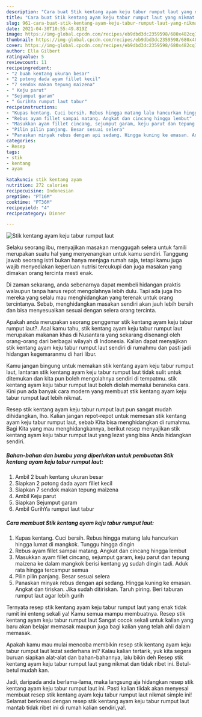 ```yaml
---
description: "Cara buat Stik kentang ayam keju tabur rumput laut yang nikmat dan Mudah Dibuat"
title: "Cara buat Stik kentang ayam keju tabur rumput laut yang nikmat dan Mudah Dibuat"
slug: 961-cara-buat-stik-kentang-ayam-keju-tabur-rumput-laut-yang-nikmat-dan-mudah-dibuat
date: 2021-04-30T10:55:49.819Z
image: https://img-global.cpcdn.com/recipes/eb9dbd3dc2359598/680x482cq70/stik-kentang-ayam-keju-tabur-rumput-laut-foto-resep-utama.jpg
thumbnail: https://img-global.cpcdn.com/recipes/eb9dbd3dc2359598/680x482cq70/stik-kentang-ayam-keju-tabur-rumput-laut-foto-resep-utama.jpg
cover: https://img-global.cpcdn.com/recipes/eb9dbd3dc2359598/680x482cq70/stik-kentang-ayam-keju-tabur-rumput-laut-foto-resep-utama.jpg
author: Ella Gilbert
ratingvalue: 5
reviewcount: 11
recipeingredient:
- "2 buah kentang ukuran besar"
- "2 potong dada ayam fillet kecil"
- "7 sendok makan tepung maizena"
- " Keju parut"
- "Sejumput garam"
- " GurihYa rumput laut tabur"
recipeinstructions:
- "Kupas kentang. Cuci bersih. Rebus hingga matang lalu hancurkan hingga lumat di mangkok. Tunggu hingga dingin"
- "Rebus ayam fillet sampai matang. Angkat dan cincang hingga lembut"
- "Masukkan ayam fillet cincang, sejumput garam, keju parut dan tepung maizena ke dalam mangkok berisi kentang yg sudah dingin tadi. Aduk rata hingga tercampur semua"
- "Pilin pilin panjang. Besar sesuai selera"
- "Panaskan minyak rebus dengan api sedang. Hingga kuning ke emasan. Angkat dan tiriskan. Jika sudah ditiriskan. Taruh piring. Beri taburan rumput laut agar lebih gurih"
categories:
- Resep
tags:
- stik
- kentang
- ayam

katakunci: stik kentang ayam 
nutrition: 272 calories
recipecuisine: Indonesian
preptime: "PT16M"
cooktime: "PT36M"
recipeyield: "4"
recipecategory: Dinner

---
```



![Stik kentang ayam keju tabur rumput laut](https://img-global.cpcdn.com/recipes/eb9dbd3dc2359598/680x482cq70/stik-kentang-ayam-keju-tabur-rumput-laut-foto-resep-utama.jpg)

Selaku seorang ibu, menyajikan masakan menggugah selera untuk famili merupakan suatu hal yang menyenangkan untuk kamu sendiri. Tanggung jawab seorang istri bukan hanya menjaga rumah saja, tetapi kamu juga wajib menyediakan keperluan nutrisi tercukupi dan juga masakan yang dimakan orang tercinta mesti enak.

Di zaman  sekarang, anda sebenarnya dapat membeli hidangan praktis walaupun tanpa harus repot mengolahnya lebih dulu. Tapi ada juga lho mereka yang selalu mau menghidangkan yang terenak untuk orang tercintanya. Sebab, menghidangkan masakan sendiri akan jauh lebih bersih dan bisa menyesuaikan sesuai dengan selera orang tercinta. 



Apakah anda merupakan seorang penggemar stik kentang ayam keju tabur rumput laut?. Asal kamu tahu, stik kentang ayam keju tabur rumput laut merupakan makanan khas di Nusantara yang sekarang disenangi oleh orang-orang dari berbagai wilayah di Indonesia. Kalian dapat menyajikan stik kentang ayam keju tabur rumput laut sendiri di rumahmu dan pasti jadi hidangan kegemaranmu di hari libur.

Kamu jangan bingung untuk memakan stik kentang ayam keju tabur rumput laut, lantaran stik kentang ayam keju tabur rumput laut tidak sulit untuk ditemukan dan kita pun boleh mengolahnya sendiri di tempatmu. stik kentang ayam keju tabur rumput laut boleh diolah memalui beraneka cara. Kini pun ada banyak cara modern yang membuat stik kentang ayam keju tabur rumput laut lebih nikmat.

Resep stik kentang ayam keju tabur rumput laut pun sangat mudah dihidangkan, lho. Kalian jangan repot-repot untuk memesan stik kentang ayam keju tabur rumput laut, sebab Kita bisa menghidangkan di rumahmu. Bagi Kita yang mau menghidangkannya, berikut resep menyajikan stik kentang ayam keju tabur rumput laut yang lezat yang bisa Anda hidangkan sendiri.

<!--inarticleads1-->

##### Bahan-bahan dan bumbu yang diperlukan untuk pembuatan Stik kentang ayam keju tabur rumput laut:

1. Ambil 2 buah kentang ukuran besar
1. Siapkan 2 potong dada ayam fillet kecil
1. Siapkan 7 sendok makan tepung maizena
1. Ambil  Keju parut
1. Siapkan Sejumput garam
1. Ambil  GurihYa rumput laut tabur




<!--inarticleads2-->

##### Cara membuat Stik kentang ayam keju tabur rumput laut:

1. Kupas kentang. Cuci bersih. Rebus hingga matang lalu hancurkan hingga lumat di mangkok. Tunggu hingga dingin
1. Rebus ayam fillet sampai matang. Angkat dan cincang hingga lembut
1. Masukkan ayam fillet cincang, sejumput garam, keju parut dan tepung maizena ke dalam mangkok berisi kentang yg sudah dingin tadi. Aduk rata hingga tercampur semua
1. Pilin pilin panjang. Besar sesuai selera
1. Panaskan minyak rebus dengan api sedang. Hingga kuning ke emasan. Angkat dan tiriskan. Jika sudah ditiriskan. Taruh piring. Beri taburan rumput laut agar lebih gurih




Ternyata resep stik kentang ayam keju tabur rumput laut yang enak tidak rumit ini enteng sekali ya! Kamu semua mampu membuatnya. Resep stik kentang ayam keju tabur rumput laut Sangat cocok sekali untuk kalian yang baru akan belajar memasak maupun juga bagi kalian yang telah ahli dalam memasak.

Apakah kamu mau mulai mencoba membikin resep stik kentang ayam keju tabur rumput laut lezat sederhana ini? Kalau kalian tertarik, yuk kita segera buruan siapkan alat-alat dan bahan-bahannya, lalu bikin deh Resep stik kentang ayam keju tabur rumput laut yang nikmat dan tidak ribet ini. Betul-betul mudah kan. 

Jadi, daripada anda berlama-lama, maka langsung aja hidangkan resep stik kentang ayam keju tabur rumput laut ini. Pasti kalian tiidak akan menyesal membuat resep stik kentang ayam keju tabur rumput laut nikmat simple ini! Selamat berkreasi dengan resep stik kentang ayam keju tabur rumput laut mantab tidak ribet ini di rumah kalian sendiri,ya!.

